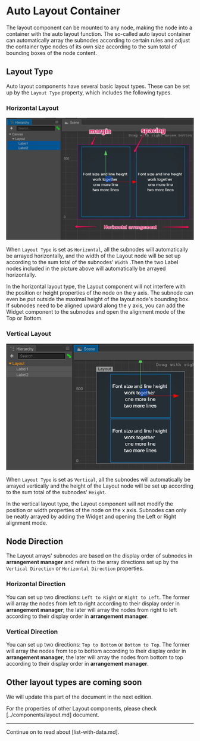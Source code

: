 # Auto Layout Container

The layout component can be mounted to any node, making the node into a container with the auto layout function. The so-called auto layout container can automatically array the subnodes according to certain rules and adjust the container type nodes of its own size according to the sum total of bounding boxes of the node content.

## Layout Type

Auto layout components have several basic layout types. These can be set up by the `Layout Type` property, which includes the following types.

### Horizontal Layout

![horizontal](auto-layout/horizontal.jpg)

When `Layout Type` is set as `Horizontal`, all the subnodes will automatically be arrayed horizontally, and the width of the Layout node will be set up according to the sum total of the subnodes' `Width` .Then the two Label nodes included in the picture above will automatically be arrayed horizontally.

In the horizontal layout type, the Layout component will not interfere with the position or height properties of the node on the y axis. The subnode can even be put outside the maximal height of the layout node's bounding box. If subnodes need to be aligned upward along the y axis, you can add the Widget component to the subnodes and open the alignment mode of the Top or Bottom.

### Vertical Layout

![vertical](auto-layout/vertical.jpg)

When `Layout Type` is set as `Vertical`, all the subnodes will automatically be arrayed vertically and the height of the Layout node will be set up according to the sum total of the subnodes' `Height`.

In the vertical layout type, the Layout component will not modify the position or width properties of the node on the x axis. Subnodes can only be neatly arrayed by adding the Widget and opening the Left or Right alignment mode. 

## Node Direction

The Layout arrays' subnodes are based on the display order of subnodes in **arrangement manager** and refers to the array directions set up by the `Vertical Direction` or `Horizontal Direction` properties.

### Horizontal Direction

You can set up two directions:  `Left to Right` or `Right to Left`. The former will array the nodes from left to right according to their display order in **arrangement manager**; the later will array the nodes from right to left according to their display order in **arrangement manager**.

### Vertical Direction

You can set up two directions:  `Top to Bottom` or `Bottom to Top`. The former will array the nodes from top to bottom according to their display order in **arrangement manager**; the later will array the nodes from bottom to top according to their display order in **arrangement manager**.

## Other layout types are coming soon

We will update this part of the document in the next edition.

For the properties of other Layout components, please check [../components/layout.md] document.

<hr>

Continue on to read about [list-with-data.md].